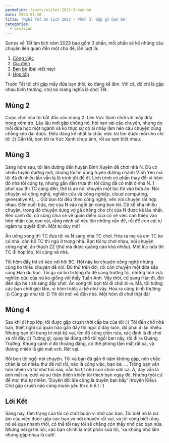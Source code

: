 ```yaml
---
permalink: /posts/vi/tet-2023-3-ban-be
date: 2023-01-26
title: 'Nghỉ Tết âm lịch 2023 - Phần 3: Gặp gỡ bạn bè'
categories:
  - occasion
---
```


Series về Tết âm lịch năm 2023 bao gồm 3 phần, mỗi phần sẽ kể những câu chuyện liên quan đến một chủ đề, lần lượt là:
1. [Công việc](https://dovanquyet.github.io//posts/vi/tet-2023-1-cong-viec)
2. [Gia đình](https://dovanquyet.github.io/posts/vi/tet-2023-2-gia-dinh)
3. [Bạn bè](https://dovanquyet.github.io/posts/vi/tet-2023-3-ban-be) (bài viết này)
3. [Họp lớp](https://dovanquyet.github.io/posts/vi/tet-2023-3-hop-lop)


Trước Tết tôi chỉ gặp mấy đứa bạn thôi, ko đáng kể lắm. Với cả, đó chỉ là gặp nhau bình thường, chứ ko mang nghĩa là chơi Tết.


## Mùng 2

Cuộc chơi của tôi bắt đầu vào mùng 2. Lên Vực Xanh chơi với mấy đứa trong xóm trọ. Lâu lâu mới gặp chúng nó, hỏi han vài câu chuyện, nhưng do mỗi đứa học một ngành và ko thực sự có ai nhây lắm nên câu chuyện cũng chẳng kéo dài được. Điều đáng kể nhất là chắc việc tôi tìm được mối cho chị tôi :)) Gần tối, bọn tôi ra Vực Xanh chụp ảnh, rồi ae tạm biệt nhau.


## Mùng 3

Sáng hôm sau, tôi lên đường đến huyện Bình Xuyên để chơi nhà N. Dù có nhiều tuyến đường mới, nhưng tôi tin dùng tuyến đường chánh Vĩnh Yên mà tôi đã đi nhiều lần vẫn là lộ trình tốt để đi. Lịch trình có phần thay đổi vì hôm đó nhà tôi cúng tạ, nhưng gần đến trưa thì tôi cũng đã có mặt ở nhà N. 1 phút sau thì TC cũng đến, thế là ae nói chuyện một lúc thì vào bữa ăn. Nói chuyện về công nghệ, nghiên cứu và công nghiệp, cloud computing, generative AI, ... Giờ bọn tôi đều theo công nghệ, nên nói chuyện rất hợp nhau. Đến cuối bữa, mẹ của N vào ngồi ăn cùng bọn tôi. Cô kể khá nhiều chuyện, trong đó chuyện dựng vợ gả chồng cho chị của N được kể lâu nhất. Bên cạnh đó, cô cũng chia sẻ về quan điểm của cô về việc can thiệp vào hôn nhân của con cái, rằng mình sẽ nêu lên những vấn đề, rồi để con cái tự ngẫm tự quyết định. Một tư duy mở!

Ăn uống xong thì TC đưa tôi và N sang nhà TC chơi. Hóa ra mẹ và em TC ko có nhà, còn bố TC thì ngủ ở trong nhà. Bọn tôi tự chơi nhau, nói chuyện công nghệ, ăn thạch ZZ (thứ mà được quảng cáo khá nhiều). Một lúc nữa thì TC đi họp lớp, tôi cũng về nhà.

Tối hôm đấy thì có kèo với hội 8C. Hội này ko chuyên công nghệ nhưng cũng ko thiếu chuyện để nói. Đủ thứ trên đời, rồi còn chuyện một đứa sắp sang Hàn du học. Tôi gạ nó bỏ trường đó để sang trường tôi, nhưng lĩnh vực nghiên cứu của nó ko giống với thầy Tuấn Anh. Vậy thôi, cứ sang Hàn đi, đợi đến dịp hè t sẽ sang đấy chơi. Ăn xong thì bọn tôi đi chơi bi-a. Má, tôi tưởng các bạn chơi giỏi lắm, vì hôm trước ai kể như vậy. Hóa ra cũng bình thường :)) Cũng gà như tôi :D 11h tôi mới về đến nhà. Một hôm đi chơi thật đã!


## Mùng 4

Sau khi đi họp lớp, tôi được gặp crush thời cấp ba của tôi :)) Tôi đến chỗ nhà bạn, thiết nghĩ có quán nào gần đây thì ngồi ở đây luôn, đỡ phải đi lại nhiều. Nhưng bạn tôi trang trí mặt kỹ vại, lên đồ cũng diện nữa, xác định là đi chơi xa rồi đây :)) Tưởng gì, quay lại đúng chỗ tôi ngồi ban nãy, rồi đi ra Quảng Trường. Khung cảnh ở đó thoảng đãng, có thể phóng tầm mắt rất xa, và đương nhiên là gió mát vch. Rét vại.

Rồi bọn tôi ngồi nói chuyện. Tôi và bạn đã gần 6 năm không gặp, nên chắc chắn là có nhiều thứ để nói rồi, nào là công việc, bạn bè, ... Trông bạn vẫn hồn nhiên vô tư như hồi nào, vẫn tíu tít như con chim sơn ca. À, đây vẫn là ánh mắt nụ cười và sự thân thiện khiến tôi thích bạn ngày đó. Nhưng thôi cứ để mọi thứ tự nhiên, 'Duyên đôi lứa cũng là duyên bạn bầy' (truyện Kiều). Chứ gặp crush nào cũng muốn yêu thì c.h.ế.t :')


## Lời Kết

Sáng nay, tâm trạng của tôi có chút buồn vì nhớ các bạn. Tôi biết nó là dư âm của việc được gặp các bạn và nói chuyện rất vui, và tôi cũng biết rằng nó sẽ qua nhanh thôi, có thể tối nay tôi sẽ chẳng còn thấy nhớ các bạn nữa. Nhưng nói gì thì nói, các bạn chính là một phần của tôi, 'xa không nhớ lắm nhưng gặp nhau là cười'.